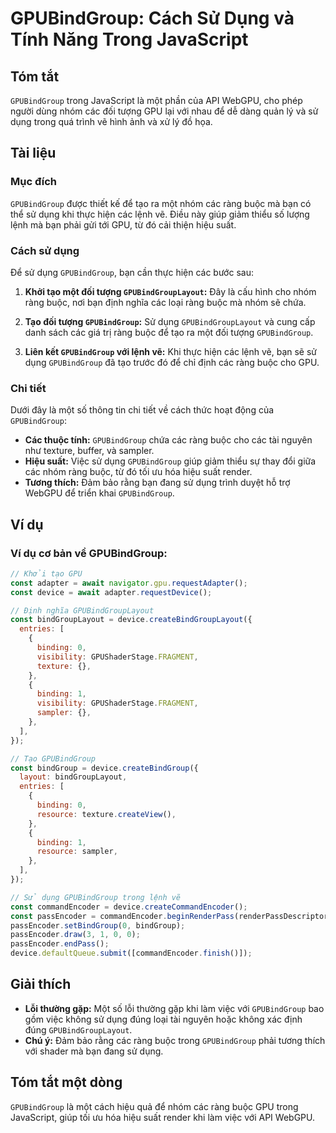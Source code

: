<!--
Meta Description: # GPUBindGroup: Cách Sử Dụng và Tính Năng Trong JavaScript ## Tóm tắt `GPUBindGroup` trong JavaScript là một phần của API WebGPU, cho phép người dùng ...
Meta Keywords: gpubindgroup, các, dụng, ràng, buộc
-->

# GPUBindGroup: Cách Sử Dụng và Tính Năng Trong JavaScript

## Tóm tắt
`GPUBindGroup` trong JavaScript là một phần của API WebGPU, cho phép người dùng nhóm các đối tượng GPU lại với nhau để dễ dàng quản lý và sử dụng trong quá trình vẽ hình ảnh và xử lý đồ họa.

## Tài liệu
### Mục đích
`GPUBindGroup` được thiết kế để tạo ra một nhóm các ràng buộc mà bạn có thể sử dụng khi thực hiện các lệnh vẽ. Điều này giúp giảm thiểu số lượng lệnh mà bạn phải gửi tới GPU, từ đó cải thiện hiệu suất.

### Cách sử dụng
Để sử dụng `GPUBindGroup`, bạn cần thực hiện các bước sau:

1. **Khởi tạo một đối tượng `GPUBindGroupLayout`:** Đây là cấu hình cho nhóm ràng buộc, nơi bạn định nghĩa các loại ràng buộc mà nhóm sẽ chứa.
   
2. **Tạo đối tượng `GPUBindGroup`:** Sử dụng `GPUBindGroupLayout` và cung cấp danh sách các giá trị ràng buộc để tạo ra một đối tượng `GPUBindGroup`.

3. **Liên kết `GPUBindGroup` với lệnh vẽ:** Khi thực hiện các lệnh vẽ, bạn sẽ sử dụng `GPUBindGroup` đã tạo trước đó để chỉ định các ràng buộc cho GPU.

### Chi tiết
Dưới đây là một số thông tin chi tiết về cách thức hoạt động của `GPUBindGroup`:

- **Các thuộc tính:** `GPUBindGroup` chứa các ràng buộc cho các tài nguyên như texture, buffer, và sampler.
- **Hiệu suất:** Việc sử dụng `GPUBindGroup` giúp giảm thiểu sự thay đổi giữa các nhóm ràng buộc, từ đó tối ưu hóa hiệu suất render.
- **Tương thích:** Đảm bảo rằng bạn đang sử dụng trình duyệt hỗ trợ WebGPU để triển khai `GPUBindGroup`.

## Ví dụ
### Ví dụ cơ bản về GPUBindGroup:

```javascript
// Khởi tạo GPU
const adapter = await navigator.gpu.requestAdapter();
const device = await adapter.requestDevice();

// Định nghĩa GPUBindGroupLayout
const bindGroupLayout = device.createBindGroupLayout({
  entries: [
    {
      binding: 0,
      visibility: GPUShaderStage.FRAGMENT,
      texture: {},
    },
    {
      binding: 1,
      visibility: GPUShaderStage.FRAGMENT,
      sampler: {},
    },
  ],
});

// Tạo GPUBindGroup
const bindGroup = device.createBindGroup({
  layout: bindGroupLayout,
  entries: [
    {
      binding: 0,
      resource: texture.createView(),
    },
    {
      binding: 1,
      resource: sampler,
    },
  ],
});

// Sử dụng GPUBindGroup trong lệnh vẽ
const commandEncoder = device.createCommandEncoder();
const passEncoder = commandEncoder.beginRenderPass(renderPassDescriptor);
passEncoder.setBindGroup(0, bindGroup);
passEncoder.draw(3, 1, 0, 0);
passEncoder.endPass();
device.defaultQueue.submit([commandEncoder.finish()]);
```

## Giải thích
- **Lỗi thường gặp:** Một số lỗi thường gặp khi làm việc với `GPUBindGroup` bao gồm việc không sử dụng đúng loại tài nguyên hoặc không xác định đúng `GPUBindGroupLayout`.
- **Chú ý:** Đảm bảo rằng các ràng buộc trong `GPUBindGroup` phải tương thích với shader mà bạn đang sử dụng.

## Tóm tắt một dòng
`GPUBindGroup` là một cách hiệu quả để nhóm các ràng buộc GPU trong JavaScript, giúp tối ưu hóa hiệu suất render khi làm việc với API WebGPU.